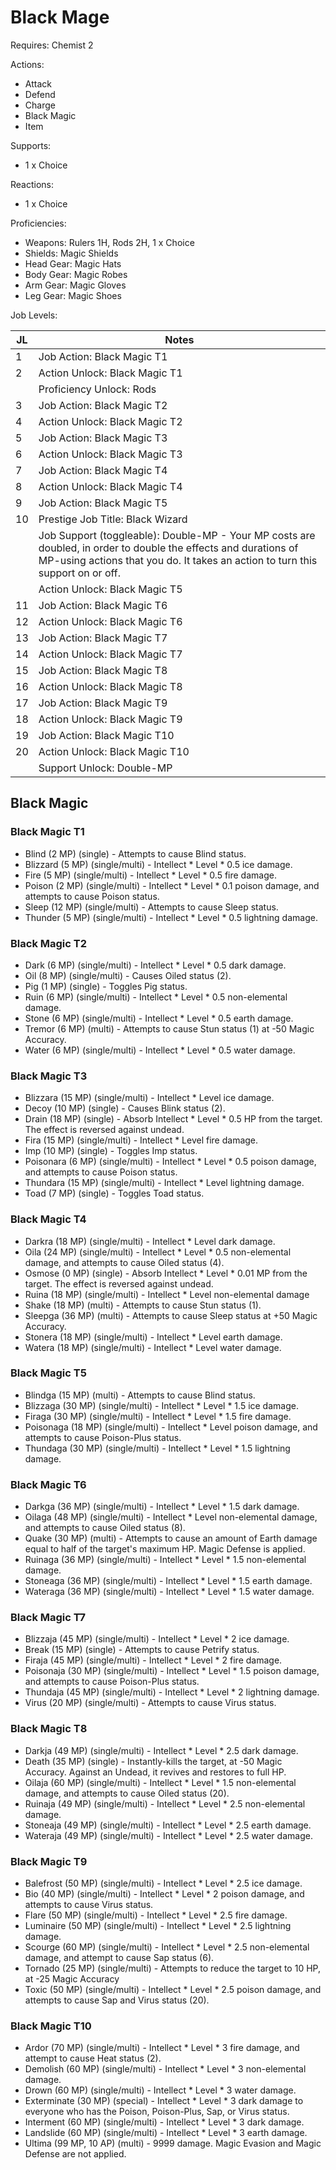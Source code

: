 # Black Mage

Requires: Chemist 2

Actions:

- Attack
- Defend
- Charge
- Black Magic
- Item

Supports:

- 1 x Choice

Reactions:

- 1 x Choice

Proficiencies:

- Weapons: Rulers 1H, Rods 2H, 1 x Choice
- Shields: Magic Shields
- Head Gear: Magic Hats
- Body Gear: Magic Robes
- Arm Gear: Magic Gloves
- Leg Gear: Magic Shoes

Job Levels:

| JL | Notes |
| --- | --- |
| 1 | Job Action: Black Magic T1
| 2 | Action Unlock: Black Magic T1
|   | Proficiency Unlock: Rods
| 3 | Job Action: Black Magic T2
| 4 | Action Unlock: Black Magic T2
| 5 | Job Action: Black Magic T3
| 6 | Action Unlock: Black Magic T3
| 7 | Job Action: Black Magic T4
| 8 | Action Unlock: Black Magic T4
| 9 | Job Action: Black Magic T5
| 10 | Prestige Job Title: Black Wizard
|    | Job Support (toggleable): Double-MP - Your MP costs are doubled, in order to double the effects and durations of MP-using actions that you do. It takes an action to turn this support on or off.
|    | Action Unlock: Black Magic T5
| 11 | Job Action: Black Magic T6
| 12 | Action Unlock: Black Magic T6
| 13 | Job Action: Black Magic T7
| 14 | Action Unlock: Black Magic T7
| 15 | Job Action: Black Magic T8
| 16 | Action Unlock: Black Magic T8
| 17 | Job Action: Black Magic T9
| 18 | Action Unlock: Black Magic T9
| 19 | Job Action: Black Magic T10
| 20 | Action Unlock: Black Magic T10
|    | Support Unlock: Double-MP

## Black Magic

### Black Magic T1

- Blind (2 MP) (single) - Attempts to cause Blind status.
- Blizzard (5 MP) (single/multi) - Intellect * Level * 0.5 ice damage.
- Fire (5 MP) (single/multi) - Intellect * Level * 0.5 fire damage.
- Poison (2 MP) (single/multi) - Intellect * Level * 0.1 poison damage, and attempts to cause Poison status.
- Sleep (12 MP) (single/multi) - Attempts to cause Sleep status.
- Thunder (5 MP) (single/multi) - Intellect * Level * 0.5 lightning damage.

### Black Magic T2

- Dark (6 MP) (single/multi) - Intellect * Level * 0.5 dark damage.
- Oil (8 MP) (single/multi) - Causes Oiled status (2).
- Pig (1 MP) (single) - Toggles Pig status.
- Ruin (6 MP) (single/multi) - Intellect * Level * 0.5 non-elemental damage.
- Stone (6 MP) (single/multi) - Intellect * Level * 0.5 earth damage.
- Tremor (6 MP) (multi) - Attempts to cause Stun status (1) at -50 Magic Accuracy.
- Water (6 MP) (single/multi) - Intellect * Level * 0.5 water damage.

### Black Magic T3

- Blizzara (15 MP) (single/multi) - Intellect * Level ice damage.
- Decoy (10 MP) (single) - Causes Blink status (2).
- Drain (18 MP) (single) - Absorb Intellect * Level * 0.5 HP from the target. The effect is reversed against undead.
- Fira (15 MP) (single/multi) - Intellect * Level fire damage.
- Imp (10 MP) (single) - Toggles Imp status.
- Poisonara (6 MP) (single/multi) - Intellect * Level * 0.5 poison damage, and attempts to cause Poison status.
- Thundara (15 MP) (single/multi) - Intellect * Level lightning damage.
- Toad (7 MP) (single) - Toggles Toad status.

### Black Magic T4

- Darkra (18 MP) (single/multi) - Intellect * Level dark damage.
- Oila (24 MP) (single/multi) - Intellect * Level * 0.5 non-elemental damage, and attempts to cause Oiled status (4).
- Osmose (0 MP) (single) - Absorb Intellect * Level * 0.01 MP from the target. The effect is reversed against undead.
- Ruina (18 MP) (single/multi) - Intellect * Level non-elemental damage
- Shake (18 MP) (multi) - Attempts to cause Stun status (1).
- Sleepga (36 MP) (multi) - Attempts to cause Sleep status at +50 Magic Accuracy.
- Stonera (18 MP) (single/multi) - Intellect * Level earth damage.
- Watera (18 MP) (single/multi) - Intellect * Level water damage.

### Black Magic T5

- Blindga (15 MP) (multi) - Attempts to cause Blind status.
- Blizzaga (30 MP) (single/multi) - Intellect * Level * 1.5 ice damage.
- Firaga (30 MP) (single/multi) - Intellect * Level * 1.5 fire damage.
- Poisonaga (18 MP) (single/multi) - Intellect * Level poison damage, and attempts to cause Poison-Plus status.
- Thundaga (30 MP) (single/multi) - Intellect * Level * 1.5 lightning damage.

### Black Magic T6

- Darkga (36 MP) (single/multi) - Intellect * Level * 1.5 dark damage.
- Oilaga (48 MP) (single/multi) - Intellect * Level non-elemental damage, and attempts to cause Oiled status (8).
- Quake (30 MP) (multi) - Attempts to cause an amount of Earth damage equal to half of the target's maximum HP. Magic Defense is applied.
- Ruinaga (36 MP) (single/multi) - Intellect * Level * 1.5 non-elemental damage.
- Stoneaga (36 MP) (single/multi) - Intellect * Level * 1.5 earth damage.
- Wateraga (36 MP) (single/multi) - Intellect * Level * 1.5 water damage.

### Black Magic T7

- Blizzaja (45 MP) (single/multi) - Intellect * Level * 2 ice damage.
- Break (15 MP) (single) - Attempts to cause Petrify status.
- Firaja (45 MP) (single/multi) - Intellect * Level * 2 fire damage.
- Poisonaja (30 MP) (single/multi) - Intellect * Level * 1.5 poison damage, and attempts to cause Poison-Plus status.
- Thundaja (45 MP) (single/multi) - Intellect * Level * 2 lightning damage.
- Virus (20 MP) (single/multi) - Attempts to cause Virus status.

### Black Magic T8

- Darkja (49 MP) (single/multi) - Intellect * Level * 2.5 dark damage.
- Death (35 MP) (single) - Instantly-kills the target, at -50 Magic Accuracy. Against an Undead, it revives and restores to full HP.
- Oilaja (60 MP) (single/multi) - Intellect * Level * 1.5 non-elemental damage, and attempts to cause Oiled status (20).
- Ruinaja (49 MP) (single/multi) - Intellect * Level * 2.5 non-elemental damage.
- Stoneaja (49 MP) (single/multi) - Intellect * Level * 2.5 earth damage.
- Wateraja (49 MP) (single/multi) - Intellect * Level * 2.5 water damage.

### Black Magic T9

- Balefrost (50 MP) (single/multi) - Intellect * Level * 2.5 ice damage.
- Bio (40 MP) (single/multi) - Intellect * Level * 2 poison damage, and attempts to cause Virus status.
- Flare (50 MP) (single/multi) - Intellect * Level * 2.5 fire damage.
- Luminaire (50 MP) (single/multi) - Intellect * Level * 2.5 lightning damage.
- Scourge (60 MP) (single/multi) - Intellect * Level * 2.5 non-elemental damage, and attempt to cause Sap status (6).
- Tornado (25 MP) (single/multi) - Attempts to reduce the target to 10 HP, at -25 Magic Accuracy
- Toxic (50 MP) (single/multi) - Intellect * Level * 2.5 poison damage, and attempts to cause Sap and Virus status (20).

### Black Magic T10

- Ardor (70 MP) (single/multi) - Intellect * Level * 3 fire damage, and attempt to cause Heat status (2).
- Demolish (60 MP) (single/multi) - Intellect * Level * 3 non-elemental damage.
- Drown (60 MP) (single/multi) - Intellect * Level * 3 water damage.
- Exterminate (30 MP) (special) - Intellect * Level * 3 dark damage to everyone who has the Poison, Poison-Plus, Sap, or Virus status.
- Interment (60 MP) (single/multi) - Intellect * Level * 3 dark damage.
- Landslide (60 MP) (single/multi) - Intellect * Level * 3 earth damage.
- Ultima (99 MP, 10 AP) (multi) - 9999 damage. Magic Evasion and Magic Defense are not applied.

